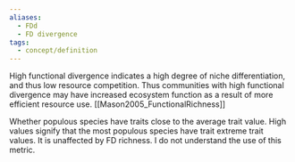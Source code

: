 ```yaml
---
aliases:
  - FDd
  - FD divergence
tags:
  - concept/definition
---
```

High functional divergence indicates a high degree of niche differentiation, and thus low resource competition. Thus communities with high functional divergence may have increased ecosystem function as a result of more efficient resource use. [[Mason2005_FunctionalRichness]] 

Whether populous species have traits close to the average trait value. High values signify that the most populous species have trait extreme trait values. It is unaffected by FD richness. I do not understand the use of this metric.